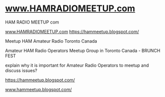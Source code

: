 # www.HAMRADIOMEETUP.com
HAM RADIO MEETUP com

www.HAMRADIOMEETUP.com
https://hammeetup.blogspot.com/

Meetup HAM Amateur Radio Toronto Canada

Amateur HAM Radio Operators Meetup Group in Toronto Canada - BRUNCH FEST

explain why it is important for Amateur Radio Operators to meetup and discuss issues?

https://hammeetup.blogspot.com/

www.hammeetup.blogspot.com/



